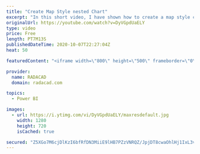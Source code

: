 ```yaml
---
title: "Create Map Style nested Chart"
excerpt: "In this short video, I have shown how to create a map style chart with a bar chart or packed scatter chart  or using images"
originalUrl: https://youtube.com/watch?v=DyVGpdUaELY
type: video
price: Free
length: PT7M13S
publishedDateTime: 2020-10-07T22:27:04Z
heat: 50

featuredContent: "<iframe width=\"800\" height=\"500\" frameborder=\"0\" src=\"https://www.youtube.com/embed/DyVGpdUaELY\" allow=\"accelerometer; autoplay; encrypted-media; gyroscope; picture-in-picture\" allowfullscreen></iframe>"

provider:
  name: RADACAD
  domain: radacad.com

topics:
  - Power BI

images:
  - url: https://i.ytimg.com/vi/DyVGpdUaELY/maxresdefault.jpg
    width: 1280
    height: 720
    isCached: true

secured: "Z5XGo7M6cjDlKzI6bfRfDN3MiiE9lHB7PZzVNRQZ/JpjDT8cwaOhlHj1IxL3vDGZsvB2F7cfeAYQ+rJ8QcEAoBGmyx8G3/3JgfwECe5Wtb5Zzqv0bzo8ors8zQUdscxqfZFljxDHWw38NAAazGVqJ4WAJGSiMYtF5+HtnAQ1IkFjt2iS14+6yDFi1lZJoZgsu86G0LfnsXcfjnuK8d2qtzjcC57YUg8GnNCBwIb0Ujct6zux5lu9H1cwtxhhFrNN3OgAziGp3XIzAr2d3ZQvekTa50XmjTD+Sdwe6C9OqGAa9fKJy/e5LRd2NNo3rOyygIJIuUwmCxotrKnsx0U63B6lM7rYtc/J0XVqdgO2tSa3WxqGHdmlFW0EXxmf1YBvKMywb/lpkN+kLKOp9r/faUyxNcFoI/Ze2nWG3c/AunQ=;1KWYR6Qkk4AOZ96ERnPlZg=="
---
```


